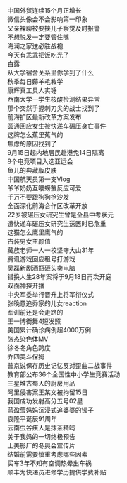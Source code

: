 中国外贸连续15个月正增长  
微信头像会不会影响第一印象  
父亲裸聊被要挟儿子察觉及时报警  
不想脱发一定要管住嘴  
海澜之家送必胜战袍  
今天有乖乖把饭吃光了  
白露  
从大学宿舍关系里你学到了什么  
秋季每日薅羊毛教学  
康辉真工具人实锤  
西南大学一学生核酸检测结果异常  
那个突然手握刺刀尖的战士找到了  
前海扩区最新改革方案发布  
圆通回应女生被快递车碾压身亡事件  
这牌怎么蕉里蕉气的  
焦虑的原因找到了  
9月15日起内地居民赴港免14日隔离  
8个电竞项目入选亚运会  
鱼儿的典藏版皮肤  
中国航天员第一支Vlog  
爷爷奶奶互喂螃蟹反应可爱  
千万不要跟狗狗抢沙发  
全面深化前海合作区改革开放  
22岁被碾压女研究生曾是全县中考状元  
遭快递车碾压女研究生送医时已危重  
这猫怎么鹰里鹰气的  
古装男女主颜值  
藏族老师一人一校坚守大山31年  
腾讯游戏回应租号打游戏  
吴磊新剧酒瓶砸头卖电脑  
错换人生28年案将于9月18日再次开庭  
双面神探开播  
中央军委举行晋升上将军衔仪式  
张晚意追乔家的儿女reaction  
军训前还是会走路的  
王一博街舞4短发照  
美国累计确诊病例超4000万例  
张杰染色体MV  
徐冬冬角色跨度  
乔四美斗保姆  
普京说保存历史记忆反对歪曲二战事件  
教育部公布36个全国性中小学生竞赛活动  
三星堆古蜀人的厨房用品  
阿里侵害案王某文被拘留15日  
我国成功发射高分五号02星  
蓝盈莹妈妈沉浸式追婆婆的镯子  
袁隆平诞辰91周年  
云南虫谷痋人是抹茶精吗  
关于我妈的一切终极预告  
上美影厂的冬奥会宣传片  
结婚前需要慎重考虑哪些因素  
买车3年不知有空调热晕出车祸  
顺丰为快递员进修学历提供学费补贴  
